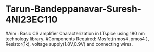 # Tarun-Bandeppanavar-Suresh-4NI23EC110
#Aim :
  Basic CS amplifier Characterization in LTspice
using 180 nm technology library.
#Components Required:
          Mosfet(nmos4 ,pmos4 ), Resistor(1k), voltage supply(1.8V,0.9V) and connecting wires.
          
